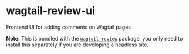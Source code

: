 # wagtail-review-ui

Frontend UI for adding comments on Wagtail pages

**Note:** This is bundled with the [`wagtail-review`](https://github.com/wagtail/wagtail-review) package, you only need to install this separately if you are developing a headless site.
